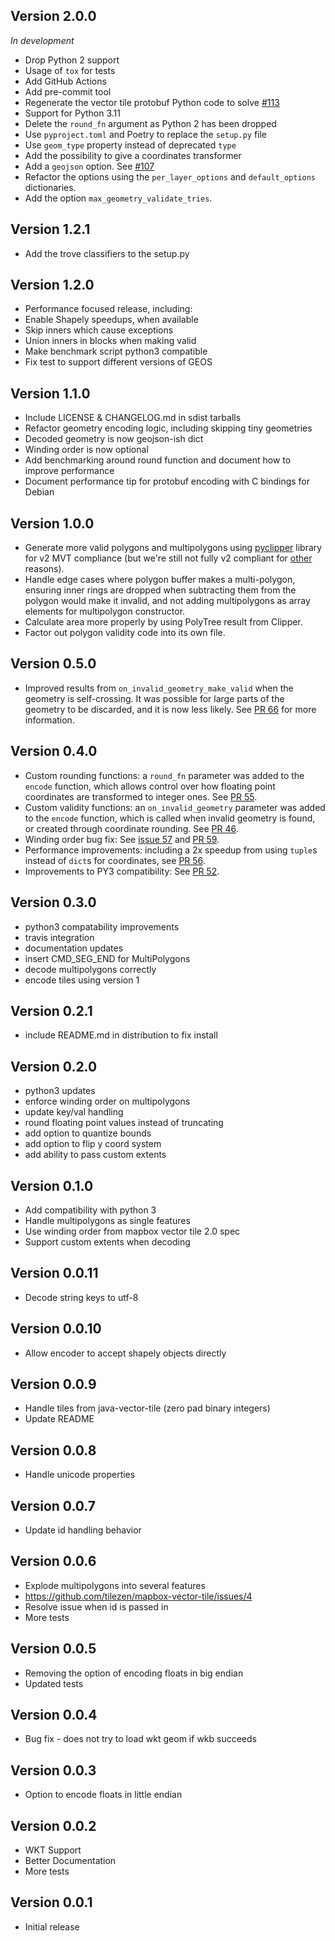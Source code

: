 Version 2.0.0
-------------

*In development*

* Drop Python 2 support
* Usage of `tox` for tests
* Add GitHub Actions
* Add pre-commit tool
* Regenerate the vector tile protobuf Python code to solve
  [#113](https://github.com/tilezen/mapbox-vector-tile/issues/113)
* Support for Python 3.11
* Delete the `round_fn` argument as Python 2 has been dropped
* Use `pyproject.toml` and Poetry to replace the `setup.py` file
* Use `geom_type` property instead of deprecated `type`
* Add the possibility to give a coordinates transformer
* Add a `geojson` option. See [#107](https://github.com/tilezen/mapbox-vector-tile/issues/107)
* Refactor the options using the `per_layer_options` and `default_options` dictionaries.
* Add the option `max_geometry_validate_tries`.


Version 1.2.1
-------------

* Add the trove classifiers to the setup.py

Version 1.2.0
-------------

* Performance focused release, including:
* Enable Shapely speedups, when available
* Skip inners which cause exceptions
* Union inners in blocks when making valid
* Make benchmark script python3 compatible
* Fix test to support different versions of GEOS

Version 1.1.0
-------------

* Include LICENSE & CHANGELOG.md in sdist tarballs
* Refactor geometry encoding logic, including skipping tiny geometries
* Decoded geometry is now geojson-ish dict
* Winding order is now optional
* Add benchmarking around round function and document how to improve performance
* Document performance tip for protobuf encoding with C bindings for Debian

Version 1.0.0
-------------

* Generate more valid polygons and multipolygons using [pyclipper](https://pypi.python.org/pypi/pyclipper) library for v2 MVT compliance (but we're still not fully v2 compliant for [other](https://github.com/tilezen/mapbox-vector-tile/issues/42) reasons).
* Handle edge cases where polygon buffer makes a multi-polygon, ensuring inner rings are dropped when subtracting them from the polygon would make it invalid, and not adding multipolygons as array elements for multipolygon constructor.
* Calculate area more properly by using PolyTree result from Clipper.
* Factor out polygon validity code into its own file.

Version 0.5.0
-------------

* Improved results from `on_invalid_geometry_make_valid` when the geometry is self-crossing. It was possible for large parts of the geometry to be discarded, and it is now less likely. See [PR 66](https://github.com/tilezen/mapbox-vector-tile/pull/66) for more information.

Version 0.4.0
-------------

* Custom rounding functions: a `round_fn` parameter was added to the `encode` function, which allows control over how floating point coordinates are transformed to integer ones. See [PR 55](https://github.com/tilezen/mapbox-vector-tile/pull/55).
* Custom validity functions: an `on_invalid_geometry` parameter was added to the `encode` function, which is called when invalid geometry is found, or created through coordinate rounding. See [PR 46](https://github.com/tilezen/mapbox-vector-tile/pull/46).
* Winding order bug fix: See [issue 57](https://github.com/tilezen/mapbox-vector-tile/issues/57) and [PR 59](https://github.com/tilezen/mapbox-vector-tile/pull/59).
* Performance improvements: including a 2x speedup from using `tuple`s instead of `dict`s for coordinates, see [PR 56](https://github.com/tilezen/mapbox-vector-tile/pull/56).
* Improvements to PY3 compatibility: See [PR 52](https://github.com/tilezen/mapbox-vector-tile/pull/52).

Version 0.3.0
-------------

* python3 compatability improvements
* travis integration
* documentation updates
* insert CMD_SEG_END for MultiPolygons
* decode multipolygons correctly
* encode tiles using version 1

Version 0.2.1
-------------

* include README.md in distribution to fix install

Version 0.2.0
-------------

* python3 updates
* enforce winding order on multipolygons
* update key/val handling
* round floating point values instead of truncating
* add option to quantize bounds
* add option to flip y coord system
* add ability to pass custom extents

Version 0.1.0
-------------

* Add compatibility with python 3
* Handle multipolygons as single features
* Use winding order from mapbox vector tile 2.0 spec
* Support custom extents when decoding

Version 0.0.11
--------------

* Decode string keys to utf-8

Version 0.0.10
--------------

* Allow encoder to accept shapely objects directly

Version 0.0.9
-------------

* Handle tiles from java-vector-tile (zero pad binary integers)
* Update README

Version 0.0.8
-------------

* Handle unicode properties

Version 0.0.7
-------------

* Update id handling behavior

Version 0.0.6
-------------

* Explode multipolygons into several features
* https://github.com/tilezen/mapbox-vector-tile/issues/4
* Resolve issue when id is passed in
* More tests

Version 0.0.5
-------------

* Removing the option of encoding floats in big endian
* Updated tests

Version 0.0.4
-------------

* Bug fix - does not try to load wkt geom if wkb succeeds

Version 0.0.3
-------------

* Option to encode floats in little endian

Version 0.0.2
-------------

* WKT Support
* Better Documentation
* More tests

Version 0.0.1
-------------

* Initial release
